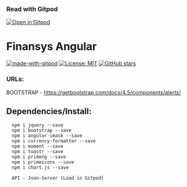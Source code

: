 ### Read with Gitpod
[![Open in Gitpod](https://gitpod.io/button/open-in-gitpod.svg)](https://www.gitpod.io/#https://github.com/martins86/curso-angular-crud-finansys/)



# Finansys Angular

[![made-with-gitpod](https://img.shields.io/badge/Made%20with-Gitpod-1f425f.svg)](https://gitpod.io/)
[![License: MIT](https://img.shields.io/badge/License-MIT-1f425f.svg)](https://github.com/martins86/curso-angular-crud-finansys/blob/master/LICENSE)
[![GitHub stars](https://img.shields.io/github/stars/martins86/curso-angular-crud-finansys?style=social&label=Star)](https://github.com/martins86/curso-angular-crud-finansys/)

### URLs:

BOOTSTRAP - https://getbootstrap.com/docs/4.5/components/alerts/

## Dependencies/Install:

```
  npm i jquery --save
  npm i bootstrap --save
  npm i angular-imask --save
  npm i currency-formatter --save
  npm i moment --save
  npm i toastr --save
  npm i primeng --save
  npm i primeicons --save
  npm i chart.js --save
  
  API - Json-Server (Load in Gitpod)
```
